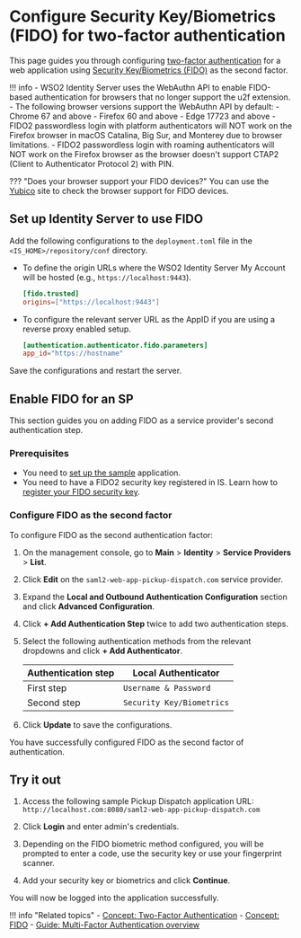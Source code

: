 # Configure Security Key/Biometrics (FIDO) for two-factor authentication
This page guides you through configuring [two-factor authentication]({{base_path}}/references/concepts/authentication/intro-authentication#two-factor-authentication) for a web application using [Security Key/Biometrics (FIDO)]({{base_path}}/references/concepts/authentication/mfa-with-fido) as the second factor.

!!! info
    - WSO2 Identity Server uses the WebAuthn API to enable FIDO-based authentication for browsers that no longer support the u2f extension.
    - The following browser versions support the WebAuthn API by default:
        - Chrome 67 and above
        - Firefox 60 and above
        - Edge 17723 and above
    - FIDO2 passwordless login with platform authenticators will NOT work on the Firefox browser in macOS Catalina, Big Sur, and Monterey due to browser limitations.
    - FIDO2 passwordless login with roaming authenticators will NOT work on the Firefox browser as the browser doesn't support CTAP2 (Client to Authenticator Protocol 2) with PIN.

??? "Does your browser support your FIDO devices?"
    You can use the [Yubico](https://demo.yubico.com/webauthn-technical/registration) site to check the browser support for FIDO devices.

## Set up Identity Server to use FIDO

Add the following configurations to the `deployment.toml` file in the `<IS_HOME>/repository/conf` directory.

- To define the origin URLs where the WSO2 Identity Server My Account will be hosted (e.g., `https://localhost:9443`).

    ```toml
    [fido.trusted]
    origins=["https://localhost:9443"]
    ```

- To configure the relevant server URL as the AppID if you are using a reverse proxy enabled setup.

    ```toml
    [authentication.authenticator.fido.parameters]
    app_id="https://hostname"
    ```

Save the configurations and restart the server.

## Enable FIDO for an SP

This section guides you on adding FIDO as a service provider's second authentication step.

### Prerequisites
- You need to [set up the sample]({{base_path}}/guides/adaptive-auth/adaptive-auth-overview/#set-up-the-sample) application.
- You need to have a FIDO2 security key registered in IS. Learn how to [register your FIDO security key]({{base_path}}/guides/my-account/enable-mfa-my-account).

### Configure FIDO as the second factor

To configure FIDO as the second authentication factor:

1. On the management console, go to **Main** > **Identity** > **Service Providers** > **List**.

2. Click **Edit** on the `saml2-web-app-pickup-dispatch.com` service provider.

3. Expand the **Local and Outbound Authentication Configuration** section and click **Advanced Configuration**.

4. Click **+ Add Authentication Step** twice to add two authentication steps.

5. Select the following authentication methods from the relevant dropdowns and click **+ Add Authenticator**.

    | Authentication step   | Local Authenticator   |
    |-----------------------|-----------------------|
    | First step    | `Username & Password`   |
    | Second step   | `Security Key/Biometrics`|

6. Click **Update** to save the configurations.

You have successfully configured FIDO as the second factor of authentication.


## Try it out

1. Access the following sample Pickup Dispatch application URL: `http://localhost.com:8080/saml2-web-app-pickup-dispatch.com`

2. Click **Login** and enter admin's credentials.

3. Depending on the FIDO biometric method configured, you will be prompted to enter a code, use the security key or use your fingerprint scanner.

4. Add your security key or biometrics and click **Continue**.

You will now be logged into the application successfully.

!!! info "Related topics"
    - [Concept: Two-Factor Authentication]({{base_path}}/references/concepts/authentication/intro-authentication#single-factor-authentication)
    - [Concept: FIDO]({{base_path}}/references/concepts/authentication/mfa-with-fido)
    - [Guide: Multi-Factor Authentication overview]({{base_path}}/guides/mfa/mfa-overview)
